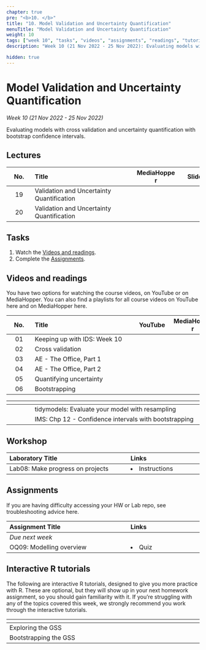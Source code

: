 ```yaml
---
chapter: true
pre: "<b>10. </b>"
title: "10. Model Validation and Uncertainty Quantification"
menuTitle: "Model Validation and Uncertainty Quantification"
weight: 10
tags: ["week 10", "tasks", "videos", "assignments", "readings", "tutorials"]
description: "Week 10 (21 Nov 2022 - 25 Nov 2022): Evaluating models with cross validation and uncertainty quantification with bootstrap confidence intervals. quantification."

hidden: true
---
```


# Model Validation and Uncertainty Quantification

_Week 10 (21 Nov 2022 - 25 Nov 2022)_

Evaluating models with cross validation and uncertainty quantification with bootstrap confidence intervals.

## Lectures

| <div style="width:50px;text-align:center">No.</div> | <div style="width:250px;text-align:left">Title</div> | <div style="width:100px;text-align:center">MediaHopper</div> |  <div style="width:80px;text-align:center">Slides</div> | <div style="width:170px;text-align:center">Additional Links</div> |
|:---:|:---------------------|:-----------:|:--------:|:------|
| 19  | Validation and Uncertainty Quantification  | <span><a id = "MHL19"><i class="fas fa-file-video fa-lg"/></a></span> |<span><a id = "lecture19"><i class="fas fa-desktop fa-lg"/></a></span> | <span><a id = "GHL19">Raw<i class="fab fa-fw fa-github"/></a></span> |
| 20  | Validation and Uncertainty Quantification  | <span><a id = "MHL20"><i class="fas fa-file-video fa-lg"/></a></span> |<span><a id = "lecture20"><i class="fas fa-desktop fa-lg"/></a></span> | <span><a id = "GHL20">Raw<i class="fab fa-fw fa-github"/></a></span> |

## Tasks

<ol>
  <li>Watch the <a href="#videos and readings">Videos and readings</a>.</li>
  <li>Complete the <a href="#assignments">Assignments</a>.</li>
</ol>

## Videos and readings

<p style="text-align: left">You have two options for watching the course videos, on YouTube or on MediaHopper. You can also find a playlists for all course videos on YouTube <a id="playlistyt">here</a> and on MediaHopper <a id="playlistmh">here</a>.</p>

| <div style="width:50px;text-align:center">No.</div> | <div style="width:250px;text-align:left">Title</div> | <div style="width:80px;text-align:center">YouTube</div> | <div style="width:100px;text-align:center">MediaHopper</div> |  <div style="width:80px;text-align:center">Slides</div> | <div style="width:170px;text-align:center">Additional Links</div> |
|:---:|:---------------------|:-------:|:-----------:|:--------:|:------|
| 01  | Keeping up with IDS: Week 10 | <a id="W10L1YT"><span style="color: red;"><i class="fab fa-youtube fa-lg" /></span></a> | <a id="W10L1MH"><span style="color: #0A1E3F;"><i class="fas fa-file-video fa-lg"/></span></a> | - | - |
| 02  |	Cross validation | <a id="W10L2YT"><span style="color: red;"><i class="fab fa-youtube fa-lg" /></span></a> | <a id="W10L2MH"><span style="color: #0A1E3F;"><i class="fas fa-file-video fa-lg"/></span></a> | <a id="W10L2S"><span style="color: #4b5357;"><i class="fas fa-desktop fa-lg"/></span></a>  | - |
| 03  | AE - The Office, Part 1 | <a id="W10L3YT"><span style="color: red;"><i class="fab fa-youtube fa-lg" /></span></a> | <a id="W10L3MH"><span style="color: #0A1E3F;"><i class="fas fa-file-video fa-lg"/></span></a> | - | <li><a id="AE9">AE9. Repository</a></li> |
| 04  | AE - The Office, Part 2 | <a id="W10L4YT"><span style="color: red;"><i class="fab fa-youtube fa-lg" /></span></a> | <a id="W10L4MH"><span style="color: #0A1E3F;"><i class="fas fa-file-video fa-lg"/></span></a> | -  | <li><a id="AE9">AE9. Repository</a></li> |
| 05  | Quantifying uncertainty | <a id="W10L5YT"><span style="color: red;"><i class="fab fa-youtube fa-lg" /></span></a> | <a id="W10L5MH"><span style="color: #0A1E3F;"><i class="fas fa-file-video fa-lg"/></span></a> |  <a id="W10L5S"><span style="color: #4b5357;"><i class="fas fa-desktop fa-lg"/></span></a> | - |
| 06  | Bootstrapping | <a id="W10L6YT"><span style="color: red;"><i class="fab fa-youtube fa-lg" /></span></a> | <a id="W10L6MH"><span style="color: #0A1E3F;"><i class="fas fa-file-video fa-lg"/></span></a> | <a id="W10L6S"><span style="color: #4b5357;"><i class="fas fa-desktop fa-lg"/></span></a>   | - |

| <div style="width:50px"></div>  | <div style="width:420px"></div>  |  <div style="width:200px"></div> |
|:---:|:---|:---:|
| <i class="fab fa-readme"></i> | tidymodels: <a id="TMER">Evaluate your model with resampling</a> | **Required** |
| <i class="fas fa-book"></i> | IMS: <a id="IMS12">Chp 12 - Confidence intervals with bootstrapping</a> | **Required** |

## Workshop

| <div style="width:300px;text-align:left">Laboratory Title</div> | <div style="width:170px;text-align:left">Links</div> | <div style="width:180px;text-align:left">Date</div> |
|:---|:---|:---|
| Lab08: Make progress on projects |  <li><a id="LAB8I">Instructions</a></li>| (Not Assessed)  |

## Assignments

<p style="text-align: left">If you are having difficulty accessing your HW or Lab repo, see troubleshooting advice <a id="troubleshoot">here.</a></p>

| <div style="width:300px;text-align:left">Assignment Title</div> | <div style="width:170px;text-align:left">Links</div> | <div style="width:180px;text-align:left">Due</div> |
|:---|:---|:---|
| *Due next week* | | |
| OQ09: Modelling overview | <li><a id="OQ9">Quiz</a></li> | Mon, 28 Nov, 12:00 UK |

<!--
## Code-along

<p style="text-align: left"> Recordings and files from Thursday's code-along.</p>

| <div style="width:200px"></div>  | <div style="width:480px"></div>  |
|:---|:---|
| Recording | <a id="CA10YT"><span style="color: red;"><i class="fab fa-youtube fa-lg"> </i></span></a> <a id="CA10MH"><span style="color: #0A1E3F;"><i class="fas fa-file-video fa-lg"></i></span></a>
| Session artifacts | <a id="CA10Rmd">.Rmd</a> <a id="CA10Md">.md</a>|
-->

## Interactive R tutorials

<p style="text-align: left"> The following are interactive R tutorials, designed to give you more practice with R. These are optional, but they will show up in your next homework assignment, so you should gain familiarity with it. If you’re struggling with any of the topics covered this week, we strongly recommend you work through the interactive tutorials.</p>

|  <div style="width:480px"></div>  |  <div style="width:200px"></div>  |
|:---|:---|
| <a id="RT11">Exploring the GSS</a> | Related to HW 05 |
| <a id="RT12">Bootstrapping the GSS</a> | Related to HW 05 |
